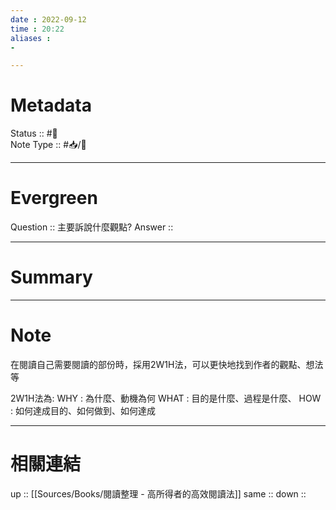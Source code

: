 ```yaml
---
date : 2022-09-12
time : 20:22
aliases :
- 

---
```


# Metadata
Status :: #🌱 <br>
Note Type :: #📥/📘 <br>

---
# Evergreen
Question :: 主要訴說什麼觀點?
Answer :: 


---

# Summary


---

# Note
在閱讀自己需要閱讀的部份時，採用2W1H法，可以更快地找到作者的觀點、想法等

2W1H法為:
WHY : 為什麼、動機為何
WHAT : 目的是什麼、過程是什麼、
HOW : 如何達成目的、如何做到、如何達成

---

# 相關連結

up :: [[Sources/Books/閱讀整理 - 高所得者的高效閱讀法]]
same :: 
down :: 


